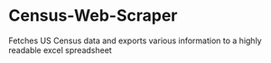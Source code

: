 # Census-Web-Scraper
Fetches US Census data and exports various information to a highly readable excel spreadsheet 
